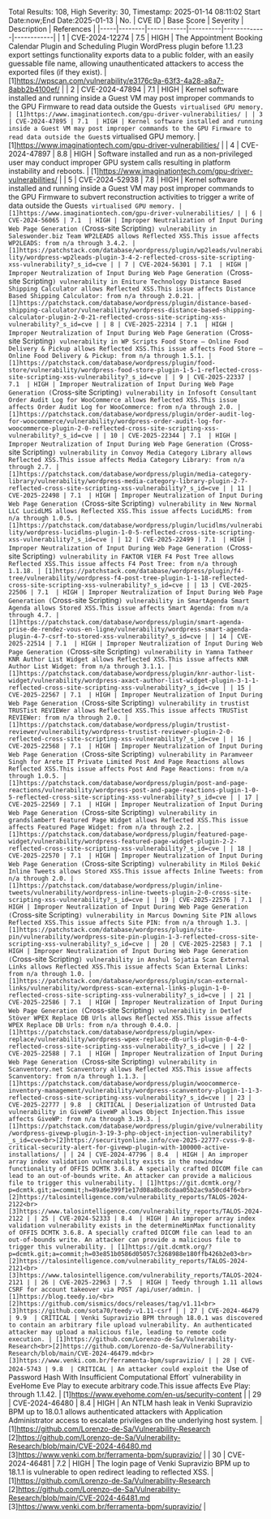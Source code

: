 Total Results: 108, High Severity: 30, Timestamp: 2025-01-14 08:11:02
Start Date:now;End Date:2025-01-13
| No. | CVE ID | Base Score | Severity | Description | References |
|-----|--------|------------|----------|-------------|------------|
| 1 | CVE-2024-12274 | 7.5  | HIGH | The Appointment Booking Calendar Plugin and Scheduling Plugin  WordPress plugin before 1.1.23 export settings functionality exports data to a public folder, with an easily guessable file name, allowing unauthenticated attackers to access the exported files (if they exist). | [1]https://wpscan.com/vulnerability/e3176c9a-63f3-4a28-a8a7-8abb2b4100ef/ |
| 2 | CVE-2024-47894 | 7.1  | HIGH | Kernel software installed and running inside a Guest VM may post improper commands to the GPU Firmware to read data outside the Guest`s virtualised GPU memory. | [1]https://www.imaginationtech.com/gpu-driver-vulnerabilities/ |
| 3 | CVE-2024-47895 | 7.1  | HIGH | Kernel software installed and running inside a Guest VM may post improper commands to the GPU Firmware to read data outside the Guest`s virtualised GPU memory. | [1]https://www.imaginationtech.com/gpu-driver-vulnerabilities/ |
| 4 | CVE-2024-47897 | 8.8  | HIGH | Software installed and run as a non-privileged user may conduct improper GPU system calls resulting in platform instability and reboots. | [1]https://www.imaginationtech.com/gpu-driver-vulnerabilities/ |
| 5 | CVE-2024-52938 | 7.8  | HIGH | Kernel software installed and running inside a Guest VM may post improper commands to the GPU Firmware to subvert reconstruction activities to trigger a write of data outside the Guest`s virtualised GPU memory. | [1]https://www.imaginationtech.com/gpu-driver-vulnerabilities/ |
| 6 | CVE-2024-56065 | 7.1  | HIGH | Improper Neutralization of Input During Web Page Generation (`Cross-site Scripting`) vulnerability in Saleswonder.biz Team WP2LEADS allows Reflected XSS.This issue affects WP2LEADS: from n/a through 3.4.2. | [1]https://patchstack.com/database/wordpress/plugin/wp2leads/vulnerability/wordpress-wp2leads-plugin-3-4-2-reflected-cross-site-scripting-xss-vulnerability?_s_id=cve |
| 7 | CVE-2024-56301 | 7.1  | HIGH | Improper Neutralization of Input During Web Page Generation (`Cross-site Scripting`) vulnerability in Eniture Technology Distance Based Shipping Calculator allows Reflected XSS.This issue affects Distance Based Shipping Calculator: from n/a through 2.0.21. | [1]https://patchstack.com/database/wordpress/plugin/distance-based-shipping-calculator/vulnerability/wordpress-distance-based-shipping-calculator-plugin-2-0-21-reflected-cross-site-scripting-xss-vulnerability?_s_id=cve |
| 8 | CVE-2025-22314 | 7.1  | HIGH | Improper Neutralization of Input During Web Page Generation (`Cross-site Scripting`) vulnerability in WP Scripts Food Store – Online Food Delivery & Pickup allows Reflected XSS.This issue affects Food Store – Online Food Delivery & Pickup: from n/a through 1.5.1. | [1]https://patchstack.com/database/wordpress/plugin/food-store/vulnerability/wordpress-food-store-plugin-1-5-1-reflected-cross-site-scripting-xss-vulnerability?_s_id=cve |
| 9 | CVE-2025-22337 | 7.1  | HIGH | Improper Neutralization of Input During Web Page Generation (`Cross-site Scripting`) vulnerability in Infosoft Consultant Order Audit Log for WooCommerce allows Reflected XSS.This issue affects Order Audit Log for WooCommerce: from n/a through 2.0. | [1]https://patchstack.com/database/wordpress/plugin/order-audit-log-for-woocommerce/vulnerability/wordpress-order-audit-log-for-woocommerce-plugin-2-0-reflected-cross-site-scripting-xss-vulnerability?_s_id=cve |
| 10 | CVE-2025-22344 | 7.1  | HIGH | Improper Neutralization of Input During Web Page Generation (`Cross-site Scripting`) vulnerability in Convoy Media Category Library allows Reflected XSS.This issue affects Media Category Library: from n/a through 2.7. | [1]https://patchstack.com/database/wordpress/plugin/media-category-library/vulnerability/wordpress-media-category-library-plugin-2-7-reflected-cross-site-scripting-xss-vulnerability?_s_id=cve |
| 11 | CVE-2025-22498 | 7.1  | HIGH | Improper Neutralization of Input During Web Page Generation (`Cross-site Scripting`) vulnerability in New Normal LLC LucidLMS allows Reflected XSS.This issue affects LucidLMS: from n/a through 1.0.5. | [1]https://patchstack.com/database/wordpress/plugin/lucidlms/vulnerability/wordpress-lucidlms-plugin-1-0-5-reflected-cross-site-scripting-xss-vulnerability?_s_id=cve |
| 12 | CVE-2025-22499 | 7.1  | HIGH | Improper Neutralization of Input During Web Page Generation (`Cross-site Scripting`) vulnerability in FAKTOR VIER F4 Post Tree allows Reflected XSS.This issue affects F4 Post Tree: from n/a through 1.1.18. | [1]https://patchstack.com/database/wordpress/plugin/f4-tree/vulnerability/wordpress-f4-post-tree-plugin-1-1-18-reflected-cross-site-scripting-xss-vulnerability?_s_id=cve |
| 13 | CVE-2025-22506 | 7.1  | HIGH | Improper Neutralization of Input During Web Page Generation (`Cross-site Scripting`) vulnerability in SmartAgenda Smart Agenda allows Stored XSS.This issue affects Smart Agenda: from n/a through 4.7. | [1]https://patchstack.com/database/wordpress/plugin/smart-agenda-prise-de-rendez-vous-en-ligne/vulnerability/wordpress-smart-agenda-plugin-4-7-csrf-to-stored-xss-vulnerability?_s_id=cve |
| 14 | CVE-2025-22514 | 7.1  | HIGH | Improper Neutralization of Input During Web Page Generation (`Cross-site Scripting`) vulnerability in Yamna Tatheer KNR Author List Widget allows Reflected XSS.This issue affects KNR Author List Widget: from n/a through 3.1.1. | [1]https://patchstack.com/database/wordpress/plugin/knr-author-list-widget/vulnerability/wordpress-axact-author-list-widget-plugin-3-1-1-reflected-cross-site-scripting-xss-vulnerability?_s_id=cve |
| 15 | CVE-2025-22567 | 7.1  | HIGH | Improper Neutralization of Input During Web Page Generation (`Cross-site Scripting`) vulnerability in trustist TRUSTist REVIEWer allows Reflected XSS.This issue affects TRUSTist REVIEWer: from n/a through 2.0. | [1]https://patchstack.com/database/wordpress/plugin/trustist-reviewer/vulnerability/wordpress-trustist-reviewer-plugin-2-0-reflected-cross-site-scripting-xss-vulnerability?_s_id=cve |
| 16 | CVE-2025-22568 | 7.1  | HIGH | Improper Neutralization of Input During Web Page Generation (`Cross-site Scripting`) vulnerability in Paramveer Singh for Arete IT Private Limited Post And Page Reactions allows Reflected XSS.This issue affects Post And Page Reactions: from n/a through 1.0.5. | [1]https://patchstack.com/database/wordpress/plugin/post-and-page-reactions/vulnerability/wordpress-post-and-page-reactions-plugin-1-0-5-reflected-cross-site-scripting-xss-vulnerability?_s_id=cve |
| 17 | CVE-2025-22569 | 7.1  | HIGH | Improper Neutralization of Input During Web Page Generation (`Cross-site Scripting`) vulnerability in grandslambert Featured Page Widget allows Reflected XSS.This issue affects Featured Page Widget: from n/a through 2.2. | [1]https://patchstack.com/database/wordpress/plugin/featured-page-widget/vulnerability/wordpress-featured-page-widget-plugin-2-2-reflected-cross-site-scripting-xss-vulnerability?_s_id=cve |
| 18 | CVE-2025-22570 | 7.1  | HIGH | Improper Neutralization of Input During Web Page Generation (`Cross-site Scripting`) vulnerability in Miloš Đekić Inline Tweets allows Stored XSS.This issue affects Inline Tweets: from n/a through 2.0. | [1]https://patchstack.com/database/wordpress/plugin/inline-tweets/vulnerability/wordpress-inline-tweets-plugin-2-0-cross-site-scripting-xss-vulnerability?_s_id=cve |
| 19 | CVE-2025-22576 | 7.1  | HIGH | Improper Neutralization of Input During Web Page Generation (`Cross-site Scripting`) vulnerability in Marcus Downing Site PIN allows Reflected XSS.This issue affects Site PIN: from n/a through 1.3. | [1]https://patchstack.com/database/wordpress/plugin/site-pin/vulnerability/wordpress-site-pin-plugin-1-3-reflected-cross-site-scripting-xss-vulnerability?_s_id=cve |
| 20 | CVE-2025-22583 | 7.1  | HIGH | Improper Neutralization of Input During Web Page Generation (`Cross-site Scripting`) vulnerability in Anshul Sojatia Scan External Links allows Reflected XSS.This issue affects Scan External Links: from n/a through 1.0. | [1]https://patchstack.com/database/wordpress/plugin/scan-external-links/vulnerability/wordpress-scan-external-links-plugin-1-0-reflected-cross-site-scripting-xss-vulnerability?_s_id=cve |
| 21 | CVE-2025-22586 | 7.1  | HIGH | Improper Neutralization of Input During Web Page Generation (`Cross-site Scripting`) vulnerability in Detlef Stöver WPEX Replace DB Urls allows Reflected XSS.This issue affects WPEX Replace DB Urls: from n/a through 0.4.0. | [1]https://patchstack.com/database/wordpress/plugin/wpex-replace/vulnerability/wordpress-wpex-replace-db-urls-plugin-0-4-0-reflected-cross-site-scripting-xss-vulnerability?_s_id=cve |
| 22 | CVE-2025-22588 | 7.1  | HIGH | Improper Neutralization of Input During Web Page Generation (`Cross-site Scripting`) vulnerability in Scanventory.net Scanventory allows Reflected XSS.This issue affects Scanventory: from n/a through 1.1.3. | [1]https://patchstack.com/database/wordpress/plugin/woocommerce-inventory-management/vulnerability/wordpress-scanventory-plugin-1-1-3-reflected-cross-site-scripting-xss-vulnerability?_s_id=cve |
| 23 | CVE-2025-22777 | 9.8  | CRITICAL | Deserialization of Untrusted Data vulnerability in GiveWP GiveWP allows Object Injection.This issue affects GiveWP: from n/a through 3.19.3. | [1]https://patchstack.com/database/wordpress/plugin/give/vulnerability/wordpress-givewp-plugin-3-19-3-php-object-injection-vulnerability?_s_id=cve<br>[2]https://securityonline.info/cve-2025-22777-cvss-9-8-critical-security-alert-for-givewp-plugin-with-100000-active-installations/ |
| 24 | CVE-2024-47796 | 8.4  | HIGH | An improper array index validation vulnerability exists in the nowindow functionality of OFFIS DCMTK 3.6.8. A specially crafted DICOM file can lead to an out-of-bounds write. An attacker can provide a malicious file to trigger this vulnerability. | [1]https://git.dcmtk.org/?p=dcmtk.git;a=commit;h=89a6e399f1e17d08a8bc8cdaa05b2ac9a50cd4f6<br>[2]https://talosintelligence.com/vulnerability_reports/TALOS-2024-2122<br>[3]https://www.talosintelligence.com/vulnerability_reports/TALOS-2024-2122 |
| 25 | CVE-2024-52333 | 8.4  | HIGH | An improper array index validation vulnerability exists in the determineMinMax functionality of OFFIS DCMTK 3.6.8. A specially crafted DICOM file can lead to an out-of-bounds write. An attacker can provide a malicious file to trigger this vulnerability. | [1]https://git.dcmtk.org/?p=dcmtk.git;a=commit;h=03e851b0586d05057c3268988e180ffb426b2e03<br>[2]https://talosintelligence.com/vulnerability_reports/TALOS-2024-2121<br>[3]https://www.talosintelligence.com/vulnerability_reports/TALOS-2024-2121 |
| 26 | CVE-2025-22963 | 7.5  | HIGH | Teedy through 1.11 allows CSRF for account takeover via POST /api/user/admin. | [1]https://blog.teedy.io/<br>[2]https://github.com/sismics/docs/releases/tag/v1.11<br>[3]https://github.com/sota70/teedy-v1.11-csrf |
| 27 | CVE-2024-46479 | 9.9  | CRITICAL | Venki Supravizio BPM through 18.0.1 was discovered to contain an arbitrary file upload vulnerability. An authenticated attacker may upload a malicious file, leading to remote code execution. | [1]https://github.com/Lorenzo-de-Sa/Vulnerability-Research<br>[2]https://github.com/Lorenzo-de-Sa/Vulnerability-Research/blob/main/CVE-2024-46479.md<br>[3]https://www.venki.com.br/ferramenta-bpm/supravizio/ |
| 28 | CVE-2024-5743 | 9.8  | CRITICAL | An attacker could exploit the `Use of Password Hash With Insufficient Computational Effort` vulnerability in EveHome Eve Play to execute arbitrary code.This issue affects Eve Play: through 1.1.42. | [1]https://www.evehome.com/en-us/security-content |
| 29 | CVE-2024-46480 | 8.4  | HIGH | An NTLM hash leak in Venki Supravizio BPM up to 18.0.1 allows authenticated attackers with Application Administrator access to escalate privileges on the underlying host system. | [1]https://github.com/Lorenzo-de-Sa/Vulnerability-Research<br>[2]https://github.com/Lorenzo-de-Sa/Vulnerability-Research/blob/main/CVE-2024-46480.md<br>[3]https://www.venki.com.br/ferramenta-bpm/supravizio/ |
| 30 | CVE-2024-46481 | 7.2  | HIGH | The login page of Venki Supravizio BPM up to 18.1.1 is vulnerable to open redirect leading to reflected XSS. | [1]https://github.com/Lorenzo-de-Sa/Vulnerability-Research<br>[2]https://github.com/Lorenzo-de-Sa/Vulnerability-Research/blob/main/CVE-2024-46481.md<br>[3]https://www.venki.com.br/ferramenta-bpm/supravizio/ |
